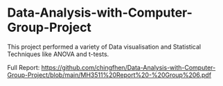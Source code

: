# Data-Analysis-with-Computer-Group-Project
This project performed a variety of  Data visualisation and Statistical Techniques like ANOVA and t-tests. 

Full Report: https://github.com/chingfhen/Data-Analysis-with-Computer-Group-Project/blob/main/MH3511%20Report%20-%20Group%206.pdf
